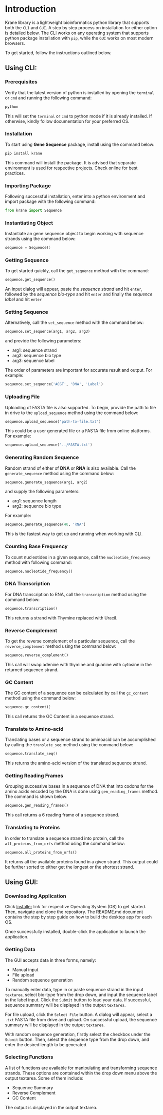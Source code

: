 # Introduction

Krane library is a lightweight bioinformatics python library that supports both the `CLI` and `GUI`. A step by step process on installation for either option is detailed below. The CLI works on any operating system that supports python package installation with `pip`, while the `GUI` works on most modern browsers.

To get started, follow the instructions outlined below.

## Using CLI:

### Prerequisites

Verify that the latest version of python is installed by opening the `terminal` or `cmd` and running the following command:

```bash
python
```

This will set the `terminal` or `cmd` to python mode if it is already installed. If otherwise, kindly follow documentation for your preferred OS.

### Installation

To start using **Gene Sequence** package, install using the command below:

```bash
pip install krane
```

This command will install the package. It is advised that separate environment is used for respective projects. Check online for best practices.

### Importing Package

Following successful installation, enter into a python environment and import package with the following command:

```python
from krane import Sequence
```

### Instantiating Object

Instantiate an gene sequence object to begin working with sequence strands using the command below:

```python
sequence = Sequence()
```

### Getting Sequence

To get started quickly, call the `get_sequence` method with the command:

```python
sequence.get_sequence()
```

An input dialog will appear, paste the *sequence strand* and hit `enter`, followed by the *sequence bio-type* and hit `enter` and finally the *sequence label* and hit `enter`

### Setting Sequence

Alternatively, call the `set_sequence` method with the command below:

```python
sequence.set_sequence(arg1, arg2, arg3)
```

and provide the following parameters:

* arg1: sequence strand
* arg2: sequence bio type
* arg3: sequence label

The order of parameters are important for accurate result and output. For example:

```python
sequence.set_sequence('ACGT', 'DNA', 'Label')
```

### Uploading File

Uploading of FASTA file is also supported. To begin, provide the path to file in drive to the `upload_sequence` method using the command below:

```python
sequence.upload_sequence('path-to-file.txt')
```

This could be a user generated file or a FASTA file from online platforms. For example:

```python
sequence.upload_sequence('../FASTA.txt')
```

### Generating Random Sequence

Random strand of either of **DNA** or **RNA** is also available. Call the `generate_sequence` method using the command below:

```python
sequence.generate_sequence(arg1, arg2)
```

and supply the following parameters:

* arg1: sequence length
* arg2: sequence bio type

For example:

```python
sequence.generate_sequence(40, 'RNA')
```

This is the fastest way to get up and running when working with CLI.

### Counting Base Frequency

To count nucleotides in a given sequence, call the `nucleotide_frequency` method with following command:

```python
sequence.nucleotide_frequency()
```

### DNA Transcription

For DNA transcription to RNA, call the `transcription` method using the command below:

```python
sequence.transcription()
```

This returns a strand with Thymine replaced with Uracil.

### Reverse Complement

To get the reverse complement of a particular sequence, call the `reverse_complement` method using the command below:

```python
sequence.reverse_complement()
```

This call will swap adenine with thymine and guanine with cytosine in the returned sequence strand.

### GC Content

The GC content of a sequence can be calculated by call the `gc_content` method using the command below:

```python
sequence.gc_content()
```

This call returns the GC Content in a sequence strand.

### Translate to Amino-acid

Translating bases or a sequence strand to aminoacid can be accomplished by calling the `translate_seq` method using the command below:

```python
sequence.translate_seq()
```

This returns the amino-acid version of the translated sequence strand.

### Getting Reading Frames

Grouping successive bases in a sequence of DNA that into codons for the amino acids encoded by the DNA is done using `gen_reading_frames` method. The command is shown below:

```python
sequence.gen_reading_frames()
```

This call returns a 6 reading frame of a sequence strand.

### Translating to Proteins

In order to translate a sequence strand into protein, call the `all_proteins_from_orfs` method using the command below:

```python
sequence.all_proteins_from_orfs()
```

It returns all the available proteins found in a given strand. This output could be further sorted to either get the longest or the shortest strand.

## Using GUI:

### Downloading Application

Click [Installer](https://dev.d2j6j4pgiubh78.amplifyapp.com/#installer) link for respective Operating System (OS) to get started. Then, navigate and clone the repository. The README.md document contains the step by step guide on how to build the desktop app for each OS.

Once successfully installed, double-click the application to launch the application.

### Getting Data

The GUI accepts data in three forms, namely:

* Manual input
* File upload
* Random sequence generation

To manually enter data, type in or paste sequence strand in the input `textarea`, select bio-type from the drop down, and input the sequence label in the label input. Click the `Submit` button to load your data. If successful, sequence summary will be displayed in the output `textarea`.

For file upload, click the `Select File` button. A dialog will appear, select a `.txt` FASTA file from drive and upload. On successful upload, the sequence summary will be displayed in the output `textarea`.

With random sequence generation, firstly select the checkbox under the `Submit` button. Then, select the sequence type from the drop down, and enter the desired length to be generated.

### Selecting Functions

A list of functions are available for manipulating and transforming sequence strands. These options are contained within the drop down menu above the output textarea. Some of them include:

* Sequence Summary
* Reverse Complement
* GC Content

The output is displayed in the output textarea.